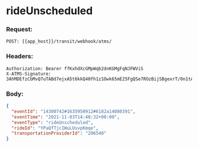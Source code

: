 # rideUnscheduled

### Request:

```
POST: {{app_host}}/transit/webhook/atms/
```

### Headers:

```http
Authorization: Bearer ffKxhdXcGMpWqb2dnKGMgFqNJFWViS
X-ATMS-Signature: 3AhMDEfzCbMvQ7uTABd7ejxA5t6kkQ40fh1z1Owk65mE25FgQSe7ROzBijSBgexrT/0n1tA6Kb2G5qxMvNA7Xw==
```

### Body:

```json
{
  "eventId": "14300742#1635950912#6182a14080391",
  "eventTime": "2021-11-03T14:48:32+00:00",
  "eventType": "rideUnscheduled",
  "rideId": "YPaQfTjcIWuLUsvpKmqe",
  "transportationProviderId": "206540"
}
```
